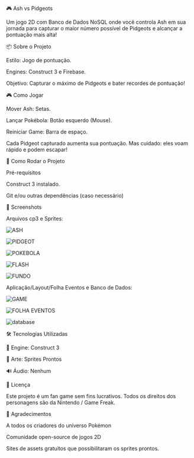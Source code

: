 🎮 Ash vs Pidgeots

Um jogo 2D com Banco de Dados NoSQL onde você controla Ash em sua jornada para capturar o maior número possível de Pidgeots e alcançar a pontuação mais alta!


📦 Sobre o Projeto

Estilo: Jogo de pontuação.

Engines: Construct 3 e Firebase.

Objetivo: Capturar o máximo de Pidgeots e bater recordes de pontuação!


🎮 Como Jogar

Mover Ash: Setas.

Lançar Pokébola: Botão esquerdo (Mouse).

Reiniciar Game: Barra de espaço.

Cada Pidgeot capturado aumenta sua pontuação. Mas cuidado: eles voam rápido e podem escapar!


🚀 Como Rodar o Projeto

Pré-requisitos

Construct 3 instalado.

Git e/ou outras dependências (caso necessário)


📸 Screenshots


Arquivos cp3 e Sprites:


![ASH](https://github.com/user-attachments/assets/9013a6bd-3f53-49f3-b2be-bdbe2978d2fc)


![PIDGEOT](https://github.com/user-attachments/assets/f9077790-9838-467a-a7d3-905edc9e9e56)


![POKEBOLA](https://github.com/user-attachments/assets/e85e2a4f-791d-411d-bc1c-1de4f20308c9)


![FLASH](https://github.com/user-attachments/assets/55d62a5f-8e21-47b9-8ff1-63e364b7a253)


![FUNDO](https://github.com/user-attachments/assets/f6777982-fa6c-4d39-bf1a-c5b25783128d)


Aplicação/Layout/Folha Eventos e Banco de Dados:


![GAME](https://github.com/user-attachments/assets/deced305-58a9-4d1f-a58f-5ce424fa0be9)


![FOLHA EVENTOS](https://github.com/user-attachments/assets/09e935be-f1f5-4b96-ab31-8d65ccf0f394)


![database](https://github.com/user-attachments/assets/7ee2a11f-bde0-4d50-8de3-93d13c9b1dfb)


🛠️ Tecnologias Utilizadas

🧱 Engine: Construct 3

🎨 Arte: Sprites Prontos

🔊 Áudio: Nenhum


📄 Licença

Este projeto é um fan game sem fins lucrativos.
Todos os direitos dos personagens são da Nintendo / Game Freak.


🙌 Agradecimentos

A todos os criadores do universo Pokémon

Comunidade open-source de jogos 2D

Sites de assets gratuitos que possibilitaram os sprites prontos.
